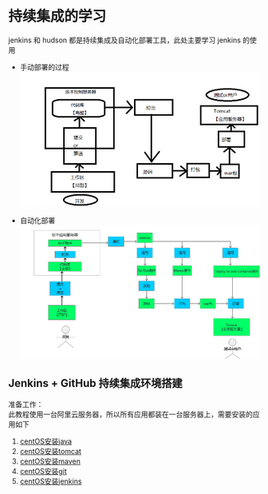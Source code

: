 # 持续集成的学习
jenkins 和 hudson 都是持续集成及自动化部署工具，此处主要学习 jenkins 的使用

- 手动部署的过程       
![Alt](../doc/img/手动部署.png)  

- 自动化部署
![Alt](../doc/img/自动化部署.png)  

## Jenkins + GitHub 持续集成环境搭建        

准备工作：       
此教程使用一台阿里云服务器，所以所有应用都装在一台服务器上，需要安装的应用如下
1. [centOS安装java](../jdk/README.md)
2. [centOS安装tomcat](../tomcat/README.md)
3. [centOS安装maven](../maven/README.md)
4. [centOS安装git](../git/README.md)
5. [centOS安装jenkins](../jenkins/README.md)

